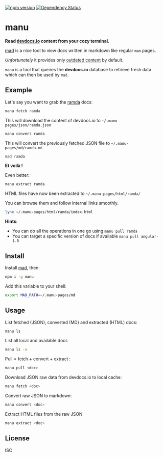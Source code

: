 [![npm version](https://badge.fury.io/js/manu.svg)](http://badge.fury.io/js/manu)
[![Dependency Status](https://david-dm.org/byteclubfr/manu.png)](https://david-dm.org/byteclubfr/manu)

# manu

**Read [devdocs.io](http://devdocs.io/) content from your cozy terminal.**

[mad](https://github.com/tj/mad) is a nice tool to view docs written in markdown like regular `man` pages.

*Unfortunately* it provides only [outdated content](https://github.com/tj/mad-pages) by default.

`manu` is a tool that queries the **devdocs.io** database to retrieve fresh data which can then be used by `mad`.

## Example

Let's say you want to grab the [ramda](http://ramdajs.com/0.21.0/docs/) docs:

```sh
manu fetch ramda
```

This will download the content of devdocs.io to `~/.manu-pages/json/ramda.json`

```sh
manu convert ramda
```

This will convert the previously fetched JSON file to `~/.manu-pages/md/ramda.md`

```sh
mad ramda
```

**Et voilà !**

Even better:

```sh
manu extract ramda
```

HTML files have now been extracted to `~/.manu-pages/html/ramda/`

You can browse them and follow internal links smoothly.

```sh
lynx ~/.manu-pages/html/ramda/index.html
```

**Hints:**
- You can do all the operations in one go using `manu pull ramda`
- You can target a specific version of docs if available `manu pull angular-1.5`

## Install

Install [mad](https://github.com/tj/mad), then:

```sh
npm i -g manu
```

Add this variable to your shell:

```sh
export MAD_PATH=~/.manu-pages/md
```

## Usage

List fetched (JSON), converted (MD) and extracted (HTML) docs:

```sh
manu ls
```

List all local and available docs

```sh
manu ls -a
```

Pull = fetch + convert + extract :

```sh
manu pull <doc>
```
Download JSON raw data from devdocs.io to local cache:

```sh
manu fetch <doc>
```

Convert raw JSON to markdown:

```sh
manu convert <doc>
```

Extract HTML files from the raw JSON

```sh
manu extract <doc>
```

## License

ISC
